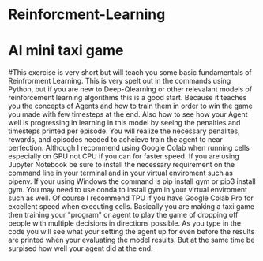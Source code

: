 # Reinforcment-Learning
# AI mini taxi game 
#This exercise is very short but will teach you some basic fundamentals of Reinfrorment Learning. This is very spelt out in the commands using Python, but if you are new to Deep-Qlearning or other relevalant models of reinforcement learning algorithms this is a good start. Because it teaches you the concepts of Agents and how to train them in order to win the game you made with few timesteps at the end. Also how to see how your Agent well is progressing in learning in this model by seeing the penalties and timesteps printed per episode. You will realize the necessary penalites, rewards, and episodes needed to acheieve train the agent to near perfection. Although I recommend using Google Colab when running cells especially on GPU not CPU if you can for faster speed. If you are using Jupyter Notebook be sure to install the necessary requirement on the command line in your terminal and in your virtual enviroment such as pipenv. If your using Windows the command is pip install gym or pip3 install gym. You may need to use conda to install gym in your virtual enviroment such as well. Of course I recommend TPU if you have Google Colab Pro for excellent speed when executing cells. Basically you are making a taxi game then training your "program" or agent to play the game of dropping off people with multiple decisions in directions possible. As you type in the code you will see what your setting the agent up for even before the results are printed when your evaluating the model results. But at the same time be surpised how well your agent did at the end.

